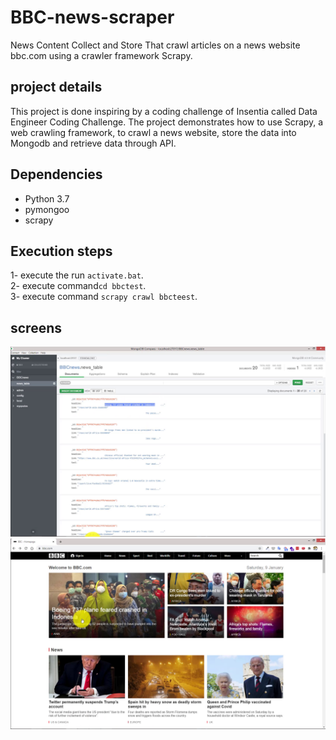 # BBC-news-scraper
News Content Collect and Store That crawl articles on a news website bbc.com using a crawler framework Scrapy.  
## project details
This project is done inspiring by a coding challenge of Insentia called Data Engineer Coding Challenge.
The project demonstrates how to use Scrapy, a web crawling framework, to crawl a news website, store the data into Mongodb and retrieve data through API.


## Dependencies 

* Python 3.7
* pymongoo
* scrapy


## Execution steps
1- execute the run ```activate.bat```.  
2- execute command```cd bbctest```.  
3- execute command ```scrapy crawl bbcteest```.  

## screens 
![db](./screens/s1.png)
![website](./screens/s2.png)
